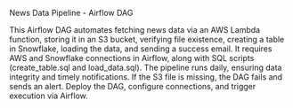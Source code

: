 News Data Pipeline - Airflow DAG

This Airflow DAG automates fetching news data via an AWS Lambda function, storing it in an S3 bucket, verifying file existence, creating a table in Snowflake, loading the data, and sending a success email. It requires AWS and Snowflake connections in Airflow, along with SQL scripts (create_table.sql and load_data.sql). The pipeline runs daily, ensuring data integrity and timely notifications. If the S3 file is missing, the DAG fails and sends an alert. Deploy the DAG, configure connections, and trigger execution via Airflow. 
